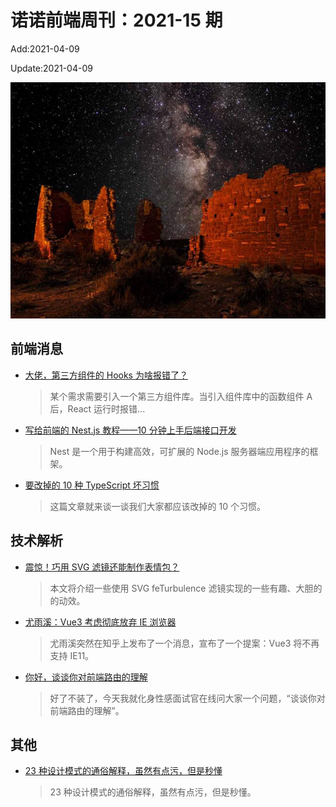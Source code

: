 <!--
 * @Description: weekly-15
 * @Author: zoeblow
 * @Email: wangfuyuan@nnuo.com
 * @Date: 2021-4-2 15:18:24
 * @LastEditors: wangfuyuan
 * @LastEditTime: 2021-04-09 16:47:16
 * @FilePath: \nuofe-weekly\2021\weekly-15.md
 -->

# 诺诺前端周刊：2021-15 期

Add:2021-04-09

Update:2021-04-09

![202115](../images/2021/202115.jpg)

## 前端消息

- [大佬，第三方组件的 Hooks 为啥报错了？](https://mp.weixin.qq.com/s/AJCtEXKDp-UKM7Lq4scxSQ)

  > 某个需求需要引入一个第三方组件库。当引入组件库中的函数组件 A 后，React 运行时报错...

- [写给前端的 Nest.js 教程——10 分钟上手后端接口开发](https://mp.weixin.qq.com/s/Wng7s2qKXwVIBytI8tkoqA)

  > Nest 是一个用于构建高效，可扩展的 Node.js 服务器端应用程序的框架。

- [要改掉的 10 种 TypeScript 坏习惯](https://mp.weixin.qq.com/s/O1IOIBq-0ckchnHlar_YDg)

  > 这篇文章就来谈一谈我们大家都应该改掉的 10 个习惯。

## 技术解析

- [震惊！巧用 SVG 滤镜还能制作表情包？](https://mp.weixin.qq.com/s/ioaAYZ8yRT-IT4Fzv4VHQg)

  > 本文将介绍一些使用 SVG feTurbulence 滤镜实现的一些有趣、大胆的的动效。

- [尤雨溪：Vue3 考虑彻底放弃 IE 浏览器](https://mp.weixin.qq.com/s/ZfBaqnrBXNEo58p4YFSxIA)

  > 尤雨溪突然在知乎上发布了一个消息，宣布了一个提案：Vue3 将不再支持 IE11。

- [你好，谈谈你对前端路由的理解](https://mp.weixin.qq.com/s/LSR6m1MLXQYneszdt4Ykvg)

  > 好了不装了，今天我就化身性感面试官在线问大家一个问题，“谈谈你对前端路由的理解”。

## 其他

- [23 种设计模式的通俗解释，虽然有点污，但是秒懂](https://zhuanlan.zhihu.com/p/100746724)

  > 23 种设计模式的通俗解释，虽然有点污，但是秒懂。

